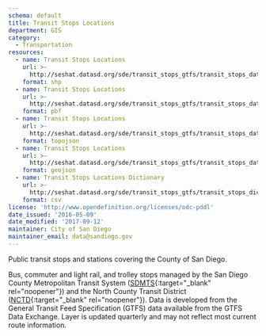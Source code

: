 ```yaml
---
schema: default
title: Transit Stops Locations
department: GIS
category:
  - Transportation
resources:
  - name: Transit Stops Locations
    url: >-
      http://seshat.datasd.org/sde/transit_stops_gtfs/transit_stops_datasd.zip
    format: shp
  - name: Transit Stops Locations
    url: >-
      http://seshat.datasd.org/sde/transit_stops_gtfs/transit_stops_datasd.pbf
    format: pbf
  - name: Transit Stops Locations
    url: >-
      http://seshat.datasd.org/sde/transit_stops_gtfs/transit_stops_datasd.topojson
    format: topojson
  - name: Transit Stops Locations
    url: >-
      http://seshat.datasd.org/sde/transit_stops_gtfs/transit_stops_datasd.geojson
    format: geojson
  - name: Transit Stops Locations Dictionary
    url: >-
      http://seshat.datasd.org/sde/transit_stops_gtfs/transit_stops_dictionary_datasd.csv
    format: csv
license: 'http://www.opendefinition.org/licenses/odc-pddl'
date_issued: '2016-05-09'
date_modified: '2017-09-12'
maintainer: City of San Diego
maintainer_email: data@sandiego.gov
---
```

Public transit stops and stations covering the County of San Diego.
<!--more-->
Bus, commuter and light rail, and trolley stops managed by the San Diego
County Metropolitan Transit System ([SDMTS]('https://www.sdmts.com/'){:target="_blank" rel="noopener"})
and the North County Transit District ([NCTD](http://www.gonctd.com/){:target="_blank" rel="noopener"}).
Data is developed from the General Transit Feed Specification (GTFS) data
available from the GTFS Data Exchange. Layer is updated quarterly and
may not reflect most current route information.
